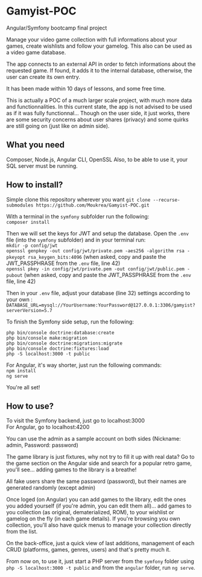 # Gamyist-POC

Angular/Symfony bootcamp final project

Manage your video game collection with full informations about your games, create wishlists and follow your gamelog. This also can be used as a video game database.

The app connects to an external API in order to fetch informations about the requested game. If found, it adds it to the internal database, otherwise, the user can create its own entry.

It has been made within 10 days of lessons, and some free time.

This is actually a POC of a much larger scale project, with much more data and functionnalities. In this current state, the app is not advised to be used as if it was fully functionnal... Though on the user side, it just works, there are some security concerns about user shares (privacy) and some quirks are still going on (just like on admin side).



## What you need

Composer, Node.js,  Angular CLI, OpenSSL
Also, to be able to use it, your SQL server must be running.



## How to install?

Simple clone this repository wherever you want `git clone --recurse-submodules https://github.com/Moukrea/Gamyist-POC.git` 

With a terminal in the `symfony` subfolder run the following:  
`composer install`  

Then we will set the keys for JWT and setup the database. Open the `.env` file (into the `symfony` subfolder) and in your terminal run:  
`mkdir -p config/jwt`  
`openssl genpkey -out config/jwt/private.pem -aes256 -algorithm rsa -pkeyopt rsa_keygen_bits:4096` (when asked, copy and paste the JWT_PASSPHRASE from the `.env` file, line 42)  
`openssl pkey -in config/jwt/private.pem -out config/jwt/public.pem -pubout` (when asked, copy and paste the JWT_PASSPHRASE from the `.env` file, line 42)  

Then in your `.env` file, adjust your database (line 32) settings according to your own :  
`DATABASE_URL=mysql://YourUsername:YourPassword@127.0.0.1:3306/gamyist?serverVersion=5.7`


To finish the Symfony side setup, run the following:  

`php bin/console doctrine:database:create`  
`php bin/console make:migration`  
`php bin/console doctrine:migrations:migrate`  
`php bin/console doctrine:fixtures:load`   
`php -S localhost:3000 -t public`  

For Angular, it's way shorter, just run the following commands:  
`npm install`  
`ng serve`  

You're all set!

## How to use?

To visit the Symfony backend, just go to localhost:3000  
For Angular, go to localhost:4200

You can use the admin as a sample account on both sides (Nickname: admin, Password: password)

The game library is just fixtures, why not try to fill it up with real data? Go to the game section on the Angular side and search for a popular retro game, you'll see... adding games to the library is a breathe!

All fake users share the same password (password), but their names are generated randomly (except admin)

Once loged (on Angular) you can add games to the library, edit the ones you added yourself (if you're admin, you can edit them all)... add games to you collection (as original, dematerialized, ROM), to your wishlist or gamelog on the fly (in each game details). If you're browsing you own collection, you'll also have quick menus to manage your collection directly from the list.

On the back-office, just a quick view of last additions, management of each CRUD (platforms, games, genres, users) and that's pretty much it.

From now on, to use it, just start a PHP server from the `symfony` folder using `php -S localhost:3000 -t public` and from the `angular` folder, run `ng serve`.